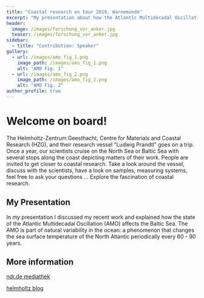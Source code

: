 ```yaml
---
title: "Coastal research on tour 2019, Warnemünde"
excerpt: "My presentation about how the Atlantic Multidecadal Oscillation influences the Baltic Sea."
header:
  image: /images/forschung_vor_anker.jpg
  teaser: /images/forschung_vor_anker.jpg
sidebar:
  - title: "Contribution: Speaker"
gallery:
  - url: /images/amo_fig_1.png
    image_path: /images/amo_fig_1.png
    alt: "AMO Fig. 1"
  - url: /images/amo_fig_2.png
    image_path: /images/amo_fig_2.png
    alt: "AMO Fig. 2"
author_profile: true
---
```


# Welcome on board! 

The Helmholtz-Zentrum Geesthacht, Centre for Materials and Coastal Research (HZG), and their research vessel "Ludwig Prandtl" goes on a trip. Once a year, our scientists cruise on the North Sea or Baltic Sea with several stops along the coast depicting matters of their work. People are invited to get closer to coastal research. Take a look around the vessel, discuss with the scientists, have a look on samples, measuring systems, feel free to ask your questions ... Explore the fascination of coastal research. 

## My Presentation

In my presentation I discussed my recent work and explained how the state of the Atlantic Multidecadal Oscillation (AMO) affects the Baltic Sea. The AMO is part of natural variability in the ocean: a phenomenon that changes the sea surface temperature of the North Atlantic periodically every 60 - 90 years.

## More information

[ndr.de mediathek](https://www.ndr.de/fernsehen/sendungen/nordmagazin/Nordmagazin,sendung920548.html?fbclid=IwAR0Fph9aErfHOD09ZAQZ05hfpt2MP4buzCZNZJ6MQ_OZvgYOJN-_URGEe64)

[helmholtz blog](https://blogs.helmholtz.de/kuestenforschung/2019/07/08/danke-rostock/)

